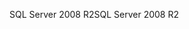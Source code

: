 <span data-ttu-id="bf4ae-101">SQL Server 2008 R2</span><span class="sxs-lookup"><span data-stu-id="bf4ae-101">SQL Server 2008 R2</span></span>